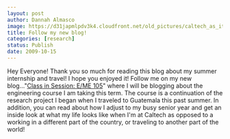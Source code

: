 ```yaml
---
layout: post
author: Dannah Almasco
image: https://d31japmlpdv3k4.cloudfront.net/old_pictures/caltech_as_it_happens/6a0105349b8251970b0120a63a597d970c.jpg
title: Follow my new blog!
categories: [research]
status: Publish
date: 2009-10-15
---
```



Hey Everyone!
Thank you so much for reading this blog about my summer internship and travel! I hope you enjoyed it!
Follow me on my new blog..."<a href="https://caltech.typepad.com/caltech_as_it_happens/class-in-session-eme-105/">Class in Session: E/ME 105</a>" where I will be blogging about the engineering course I am taking this term. The course is a continuation of the research project I began when I traveled to Guatemala this past summer. In addition, you can read about how I adjust to my busy senior year and get an inside look at what my life looks like when I'm at Caltech as opposed to a working in a different part of the country, or traveling to another part of the world!
